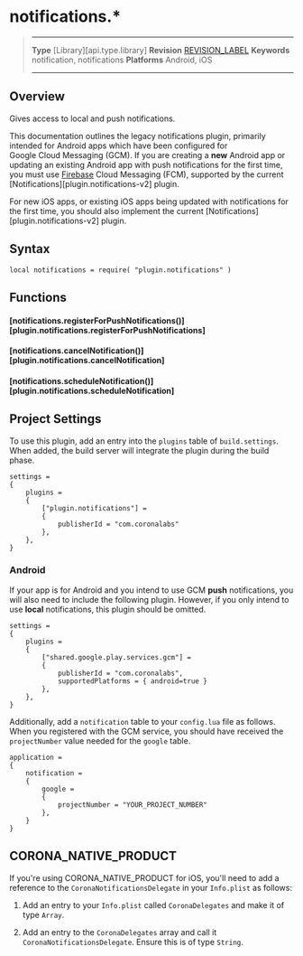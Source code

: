 # notifications.*

> --------------------- ------------------------------------------------------------------------------------------
> __Type__				[Library][api.type.library]
> __Revision__			[REVISION_LABEL](REVISION_URL)
> __Keywords__			notification, notifications
> __Platforms__			Android, iOS
> --------------------- ------------------------------------------------------------------------------------------

## Overview

Gives access to local and push notifications.

<div class="docs-tip-outer docs-tip-color-alert">
<div class="docs-tip-inner-left">
<div class="fa fa-exclamation-circle" style="font-size: 35px;"></div>
</div>
<div class="docs-tip-inner-right">

This documentation outlines the legacy notifications plugin, primarily intended for Android apps which have been configured for <nobr>Google Cloud Messaging (GCM)</nobr>. If you are creating a __new__ Android app or updating an existing Android app with push notifications for the first time, you must use <nobr>[Firebase](https://firebase.google.com/) Cloud Messaging (FCM)</nobr>, supported by the current [Notifications][plugin.notifications-v2] plugin.

For new iOS apps, or existing iOS apps being updated with notifications for the first time, you should also implement the current [Notifications][plugin.notifications-v2] plugin.

</div>
</div>


## Syntax

	local notifications = require( "plugin.notifications" )


## Functions

#### [notifications.registerForPushNotifications()][plugin.notifications.registerForPushNotifications]

#### [notifications.cancelNotification()][plugin.notifications.cancelNotification]

#### [notifications.scheduleNotification()][plugin.notifications.scheduleNotification]


## Project Settings

To use this plugin, add an entry into the `plugins` table of `build.settings`. When added, the build server will integrate the plugin during the build phase.

``````{ brush="lua" gutter="false" first-line="1" highlight="[5,6,7,8]" }
settings =
{
	plugins =
	{
		["plugin.notifications"] =
		{
			publisherId = "com.coronalabs"
		},
	},
}
``````

### Android

If your app is for Android and you intend to use GCM __push__ notifications, you will also need to include the following plugin. However, if you only intend to use __local__ notifications, this plugin should be omitted.

``````{ brush="lua" gutter="false" first-line="1" highlight="[5,6,7,8,9]" }
settings =
{
	plugins =
	{
		["shared.google.play.services.gcm"] =
		{
			publisherId = "com.coronalabs",
			supportedPlatforms = { android=true }
		},
	},
}
``````

Additionally, add a `notification` table to your `config.lua` file as follows. When you registered with the GCM service, you should have received the `projectNumber` value needed for the `google` table.

``````{ brush="lua" gutter="false" first-line="1" highlight="[3,4,5,6,7,8,9]" }
application =
{
	notification =
	{
		google =
		{
			projectNumber = "YOUR_PROJECT_NUMBER"
		},
	}
}
``````


## CORONA_NATIVE_PRODUCT

If you're using CORONA_NATIVE_PRODUCT for iOS, you'll need to add a reference to the `CoronaNotificationsDelegate` in your `Info.plist` as follows:

1. Add an entry to your `Info.plist` called `CoronaDelegates` and make it of type `Array`.

2. Add an entry to the `CoronaDelegates` array and call it `CoronaNotificationsDelegate`. Ensure this is of type `String`.
